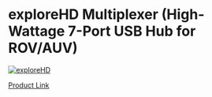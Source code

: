 # exploreHD Multiplexer (High-Wattage 7-Port USB Hub for ROV/AUV)

[![exploreHD](https://cdn.shopify.com/s/files/1/0575/8785/9626/products/exploreHDUSBmultiplexer_720x.jpg?v=1667417306)](https://exploredeepwater.com/products/7-port-usb-multiplexer)

[Product Link](https://exploredeepwater.com/products/7-port-usb-multiplexer)
